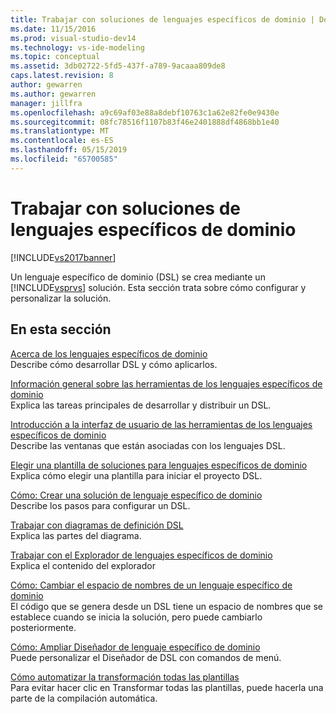 ```yaml
---
title: Trabajar con soluciones de lenguajes específicos de dominio | Documentos de Microsoft
ms.date: 11/15/2016
ms.prod: visual-studio-dev14
ms.technology: vs-ide-modeling
ms.topic: conceptual
ms.assetid: 3db02722-5fd5-437f-a789-9acaaa809de8
caps.latest.revision: 8
author: gewarren
ms.author: gewarren
manager: jillfra
ms.openlocfilehash: a9c69af03e88a8debf10763c1a62e82fe0e9430e
ms.sourcegitcommit: 08fc78516f1107b83f46e2401888df4868bb1e40
ms.translationtype: MT
ms.contentlocale: es-ES
ms.lasthandoff: 05/15/2019
ms.locfileid: "65700585"
---
```

# <a name="working-with-domain-specific-language-solutions"></a>Trabajar con soluciones de lenguajes específicos de dominio
[!INCLUDE[vs2017banner](../includes/vs2017banner.md)]

Un lenguaje específico de dominio (DSL) se crea mediante un [!INCLUDE[vsprvs](../includes/vsprvs-md.md)] solución. Esta sección trata sobre cómo configurar y personalizar la solución.  
  
## <a name="in-this-section"></a>En esta sección  
 [Acerca de los lenguajes específicos de dominio](../modeling/about-domain-specific-languages.md)  
 Describe cómo desarrollar DSL y cómo aplicarlos.  
  
 [Información general sobre las herramientas de los lenguajes específicos de dominio](../modeling/overview-of-domain-specific-language-tools.md)  
 Explica las tareas principales de desarrollar y distribuir un DSL.  
  
 [Introducción a la interfaz de usuario de las herramientas de los lenguajes específicos de dominio](../modeling/overview-of-the-domain-specific-language-tools-user-interface.md)  
 Describe las ventanas que están asociadas con los lenguajes DSL.  
  
 [Elegir una plantilla de soluciones para lenguajes específicos de dominio](../modeling/choosing-a-domain-specific-language-solution-template.md)  
 Explica cómo elegir una plantilla para iniciar el proyecto DSL.  
  
 [Cómo: Crear una solución de lenguaje específico de dominio](../modeling/how-to-create-a-domain-specific-language-solution.md)  
 Describe los pasos para configurar un DSL.  
  
 [Trabajar con diagramas de definición DSL](../modeling/working-with-the-dsl-definition-diagram.md)  
 Explica las partes del diagrama.  
  
 [Trabajar con el Explorador de lenguajes específicos de dominio](../modeling/working-with-the-domain-specific-language-explorer.md)  
 Explica el contenido del explorador  
  
 [Cómo: Cambiar el espacio de nombres de un lenguaje específico de dominio](../modeling/how-to-change-the-namespace-of-a-domain-specific-language.md)  
 El código que se genera desde un DSL tiene un espacio de nombres que se establece cuando se inicia la solución, pero puede cambiarlo posteriormente.  
  
 [Cómo: Ampliar Diseñador de lenguaje específico de dominio](../modeling/how-to-extend-the-domain-specific-language-designer.md)  
 Puede personalizar el Diseñador de DSL con comandos de menú.  
  
 [Cómo automatizar la transformación todas las plantillas](https://msdn.microsoft.com/b63cfe20-fe5e-47cc-9506-59b29bca768a)  
 Para evitar hacer clic en Transformar todas las plantillas, puede hacerla una parte de la compilación automática.
